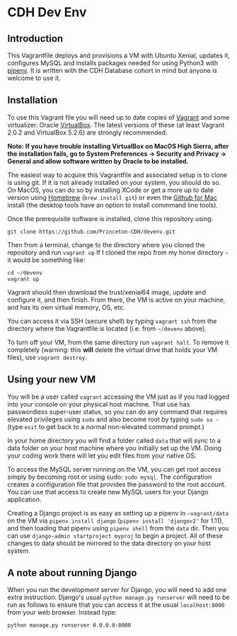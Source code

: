 # CDH Dev Env

## Introduction

This Vagrantfile deploys and provisions a VM with Ubuntu Xenial, updates it,
configures MySQL and installs packages needed for using Python3 with [pipenv](https://github.com/pypa/pipenv). It is written with the CDH Database cohort in mind
but anyone is welcome to use it.

## Installation

To use this Vagrant file you will need up to date copies of [Vagrant](https://www.vagrantup.com/downloads.html) and some virtualizer. Oracle
[VirtualBox](https://www.virtualbox.org/wiki/Downloads). The latest versions of these
(at least Vagrant 2.0.2 and VirtualBox 5.2.6) are strongly recommended.

**Note: If you have trouble installing VirtualBox on MacOS High Sierra, after the
installation fails, go to System Preferences -> Security and Privacy -> General and allow
software written by Oracle to be installed.**


The easiest way to acquire this Vagrantfile and associated setup is to clone is using git.
If it is not already installed on your system, you should do so. On MacOS, you can do so by
installing XCode or get a more up to date version using [Homebrew](https://brew.sh/)
(`brew install git`) or even the [Github for Mac](https://desktop.github.com/) install
(the desktop tools have an option to install commmand line tools).

Once the prerequisite software is installed, clone this repository using:

`git clone https://github.com/Princeton-CDH/devenv.git`

Then from a terminal, change to the directory where you cloned the repository and run `vagrant up`
If I cloned the repo from my home directory `~` it would be something like:

```
cd ~/devenv
vagrant up
```

Vagrant should then download the trust/xenial64 image, update and configure it, and then
finish. From there, the VM is active on your machine, and has its own virtual memory, OS, etc.

You can access it via SSH (secure shell) by typing `vagrant ssh` from the directory where
the Vagrantfile is located (i.e. from `~/devenv` above).

To turn off your VM, from the same directory run `vagrant halt`. To remove it completely
(warning: this **will** delete the virtual drive that holds your VM files), use `vagrant destroy`.


## Using your new VM

You will be a user called `vagrant` accessing the VM just as if you had logged into your
console on your physical host machine. That use has passwordless super-user status, so you
can do any command that requires elevated privileges using `sudo` and also become root by
typing `sudo su -` (type `exit` to get back to a normal non-elevated command prompt.)

In your home directory you will find a folder called `data` that will sync to a data folder
on your host machine where you initially set up the VM. Doing your coding work there will
let you edit files from your native OS.

To access the MySQL server running on the VM, you can get root access simply by becoming root
or using sudo: `sudo mysql`. The configuration creates a configuration file that provides
the password to the root account. You can use that access to create new MySQL users for your
Django application.

Creating a Django project is as easy as setting up a pipenv in `~vagrant/data` on the VM via
`pipenv install django` (`pipenv install 'django<2'` for 1.11), and then loading that pipenv
using `pipenv shell` from the `data` dir. Then you can use `django-admin startproject myproj` to
begin a project. All of these changes to data should be mirrored to the data directory on
your host system.

## A note about running Django

When you run the development server for Django, you will need to add one extra instruction.
Django's usual `python manage.py runserver` will need to be run as follows to ensure that you
can access it at the usual `localhost:8000` from your web browser. Instead type:

`python manage.py runserver 0.0.0.0:8000`
